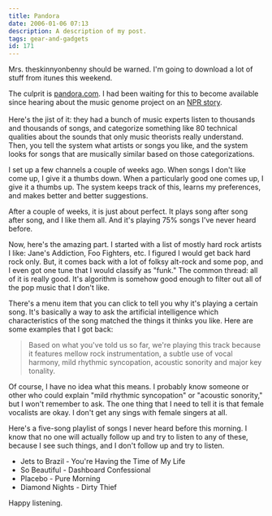 ```yaml
---
title: Pandora
date: 2006-01-06 07:13
description: A description of my post.
tags: gear-and-gadgets
id: 171
---
```

Mrs. theskinnyonbenny should be warned.  I'm going to download a lot of stuff from itunes this weekend.

The culprit is <a href="http://pandora.com">pandora.com</a>.  I had been waiting for this to become available since hearing about the music genome project on an <a href="http://www.npr.org/templates/story/story.php?storyId=4661167
">NPR story</a>.
<span class="spanEndPreview">&nbsp;</span><br /><br />Here's the jist of it:  they had a bunch of music experts listen to thousands and thousands of songs, and categorize something like 80 technical qualities about the sounds that only music theorists really understand.  Then, you tell the system what artists or songs you like, and the system looks for songs that are musically similar based on those categorizations.

I set up a few channels a couple of weeks ago.  When songs I don't like come up, I give it a thumbs down.  When a particularly good one comes up, I give it a thumbs up.  The system keeps track of this, learns my preferences, and makes better and better suggestions.

After a couple of weeks, it is just about perfect.  It plays song after song after song, and I like them all.  And it's playing 75% songs I've never heard before.

Now, here's the amazing part.  I started with a list of mostly hard rock artists I like:  Jane's Addiction, Foo Fighters, etc.  I figured I would get back hard rock only.  But, it comes back with a lot of folksy alt-rock and some pop, and I even got one tune that I would classify as "funk."  The common thread: all of it is really good.  It's algorithm is somehow good enough to filter out all of the pop music that I don't like.

There's a menu item that you can click to tell you why it's playing a certain song.  It's basically a way to ask the artificial intelligence which characteristics of the song matched the things it thinks you like.  Here are some examples that I got back:

<blockquote>Based on what you've told us so far, we're playing this track because it features mellow rock instrumentation, a subtle use of vocal harmony, mild rhythmic syncopation, acoustic sonority and major key tonality.</blockquote>

<p>Of course, I have no idea what this means.  I probably know someone or other who could explain "mild rhythmic syncopation" or "acoustic sonority," but I won't remember to ask.  The one thing that I need to tell it is that female vocalists are okay.  I don't get any sings with female singers at all.

Here's a five-song playlist of songs I never heard before this morning.  I know that no one will actually follow up and try to listen to any of these, because I see such things, and I don't follow up and try to listen.</p>

<ul><li>Jets to Brazil - You're Having the Time of My Life
</li><li>So Beautiful - Dashboard Confessional
</li><li>Placebo - Pure Morning
</li><li>Diamond Nights - Dirty Thief</li></ul>

<p>Happy listening.</p>
